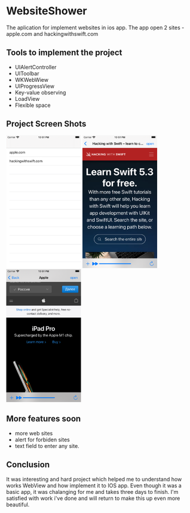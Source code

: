 # WebsiteShower
The aplication for implement websites in ios app. 
The app open 2 sites - apple.com and hackingwithswift.com
## Tools to implement the project
  - UIAlertController
  - UIToolbar
  - WKWebWiew
  - UIProgressView
  - Key-value observing
  - LoadView
  - Flexible space
 
 ## Project Screen Shots
<img src="Screen1.png" width="200"> <img src="Screen2.png" width="200"><img src="Screen3.png" width="200">

## More features soon 
- more web sites
- alert for forbiden sites
- text field to enter any site. 
  
## Conclusion 
It was interesting and hard project which helped me to understand how works WebView and how implement it to IOS app.
Even though it was a basic app, it was chalanging for me and takes three days to finish.
I'm satisfied with work i've done and will return to make this up even more beautiful.
